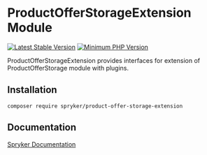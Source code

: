 # ProductOfferStorageExtension Module
[![Latest Stable Version](https://poser.pugx.org/spryker/product-offer-storage-extension/v/stable.svg)](https://packagist.org/packages/spryker/product-offer-storage-extension)
[![Minimum PHP Version](https://img.shields.io/badge/php-%3E%3D%208.1-8892BF.svg)](https://php.net/)

ProductOfferStorageExtension provides interfaces for extension of ProductOfferStorage module with plugins.

## Installation

```
composer require spryker/product-offer-storage-extension
```

## Documentation

[Spryker Documentation](https://docs.spryker.com)
